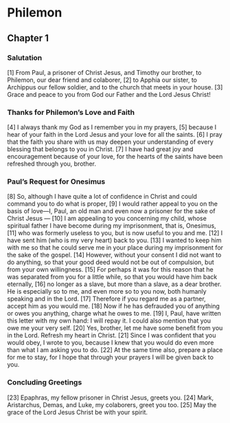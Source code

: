 # Philemon

## Chapter 1

### Salutation

[1] From Paul, a prisoner of Christ Jesus, and Timothy our brother, to Philemon, our dear friend and colaborer,
[2] to Apphia our sister, to Archippus our fellow soldier, and to the church that meets in your house.
[3] Grace and peace to you from God our Father and the Lord Jesus Christ!

### Thanks for Philemon’s Love and Faith

[4] I always thank my God as I remember you in my prayers,
[5] because I hear of your faith in the Lord Jesus and your love for all the saints.
[6] I pray that the faith you share with us may deepen your understanding of every blessing that belongs to you in Christ.
[7] I have had great joy and encouragement because of your love, for the hearts of the saints have been refreshed through you, brother.

### Paul’s Request for Onesimus

[8] So, although I have quite a lot of confidence in Christ and could command you to do what is proper,
[9] I would rather appeal to you on the basis of love—I, Paul, an old man and even now a prisoner for the sake of Christ Jesus —
[10] I am appealing to you concerning my child, whose spiritual father I have become during my imprisonment, that is, Onesimus,
[11] who was formerly useless to you, but is now useful to you and me.
[12] I have sent him (who is my very heart) back to you.
[13] I wanted to keep him with me so that he could serve me in your place during my imprisonment for the sake of the gospel.
[14] However, without your consent I did not want to do anything, so that your good deed would not be out of compulsion, but from your own willingness.
[15] For perhaps it was for this reason that he was separated from you for a little while, so that you would have him back eternally,
[16] no longer as a slave, but more than a slave, as a dear brother. He is especially so to me, and even more so to you now, both humanly speaking and in the Lord.
[17] Therefore if you regard me as a partner, accept him as you would me.
[18] Now if he has defrauded you of anything or owes you anything, charge what he owes to me.
[19] I, Paul, have written this letter with my own hand: I will repay it. I could also mention that you owe me your very self.
[20] Yes, brother, let me have some benefit from you in the Lord. Refresh my heart in Christ.
[21] Since I was confident that you would obey, I wrote to you, because I knew that you would do even more than what I am asking you to do.
[22] At the same time also, prepare a place for me to stay, for I hope that through your prayers I will be given back to you.

### Concluding Greetings

[23] Epaphras, my fellow prisoner in Christ Jesus, greets you.
[24] Mark, Aristarchus, Demas, and Luke, my colaborers, greet you too.
[25] May the grace of the Lord Jesus Christ be with your spirit.

